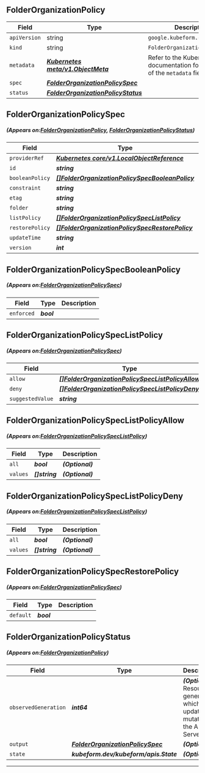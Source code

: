 ## FolderOrganizationPolicy
| Field | Type | Description |
| ------ | ----- | ----------- |
| `apiVersion` | string | `google.kubeform.com/v1alpha1` |
|    `kind` | string | `FolderOrganizationPolicy` |
| `metadata` | ***[Kubernetes meta/v1.ObjectMeta](https://kubernetes.io/docs/reference/generated/kubernetes-api/v1.13/#objectmeta-v1-meta)***|Refer to the Kubernetes API documentation for the fields of the `metadata` field.|
| `spec` | ***[FolderOrganizationPolicySpec](#FolderOrganizationPolicySpec)***||
| `status` | ***[FolderOrganizationPolicyStatus](#FolderOrganizationPolicyStatus)***||
## FolderOrganizationPolicySpec
##### (Appears on:[FolderOrganizationPolicy](#FolderOrganizationPolicy), [FolderOrganizationPolicyStatus](#FolderOrganizationPolicyStatus))
| Field | Type | Description |
| ------ | ----- | ----------- |
| `providerRef` | ***[Kubernetes core/v1.LocalObjectReference](https://kubernetes.io/docs/reference/generated/kubernetes-api/v1.13/#localobjectreference-v1-core)***||
| `id` | ***string***||
| `booleanPolicy` | ***[[]FolderOrganizationPolicySpecBooleanPolicy](#FolderOrganizationPolicySpecBooleanPolicy)***| ***(Optional)*** |
| `constraint` | ***string***||
| `etag` | ***string***| ***(Optional)*** |
| `folder` | ***string***||
| `listPolicy` | ***[[]FolderOrganizationPolicySpecListPolicy](#FolderOrganizationPolicySpecListPolicy)***| ***(Optional)*** |
| `restorePolicy` | ***[[]FolderOrganizationPolicySpecRestorePolicy](#FolderOrganizationPolicySpecRestorePolicy)***| ***(Optional)*** |
| `updateTime` | ***string***| ***(Optional)*** |
| `version` | ***int***| ***(Optional)*** |
## FolderOrganizationPolicySpecBooleanPolicy
##### (Appears on:[FolderOrganizationPolicySpec](#FolderOrganizationPolicySpec))
| Field | Type | Description |
| ------ | ----- | ----------- |
| `enforced` | ***bool***||
## FolderOrganizationPolicySpecListPolicy
##### (Appears on:[FolderOrganizationPolicySpec](#FolderOrganizationPolicySpec))
| Field | Type | Description |
| ------ | ----- | ----------- |
| `allow` | ***[[]FolderOrganizationPolicySpecListPolicyAllow](#FolderOrganizationPolicySpecListPolicyAllow)***| ***(Optional)*** |
| `deny` | ***[[]FolderOrganizationPolicySpecListPolicyDeny](#FolderOrganizationPolicySpecListPolicyDeny)***| ***(Optional)*** |
| `suggestedValue` | ***string***| ***(Optional)*** |
## FolderOrganizationPolicySpecListPolicyAllow
##### (Appears on:[FolderOrganizationPolicySpecListPolicy](#FolderOrganizationPolicySpecListPolicy))
| Field | Type | Description |
| ------ | ----- | ----------- |
| `all` | ***bool***| ***(Optional)*** |
| `values` | ***[]string***| ***(Optional)*** |
## FolderOrganizationPolicySpecListPolicyDeny
##### (Appears on:[FolderOrganizationPolicySpecListPolicy](#FolderOrganizationPolicySpecListPolicy))
| Field | Type | Description |
| ------ | ----- | ----------- |
| `all` | ***bool***| ***(Optional)*** |
| `values` | ***[]string***| ***(Optional)*** |
## FolderOrganizationPolicySpecRestorePolicy
##### (Appears on:[FolderOrganizationPolicySpec](#FolderOrganizationPolicySpec))
| Field | Type | Description |
| ------ | ----- | ----------- |
| `default` | ***bool***||
## FolderOrganizationPolicyStatus
##### (Appears on:[FolderOrganizationPolicy](#FolderOrganizationPolicy))
| Field | Type | Description |
| ------ | ----- | ----------- |
| `observedGeneration` | ***int64***| ***(Optional)*** Resource generation, which is updated on mutation by the API Server.|
| `output` | ***[FolderOrganizationPolicySpec](#FolderOrganizationPolicySpec)***| ***(Optional)*** |
| `state` | ***kubeform.dev/kubeform/apis.State***| ***(Optional)*** |
---
